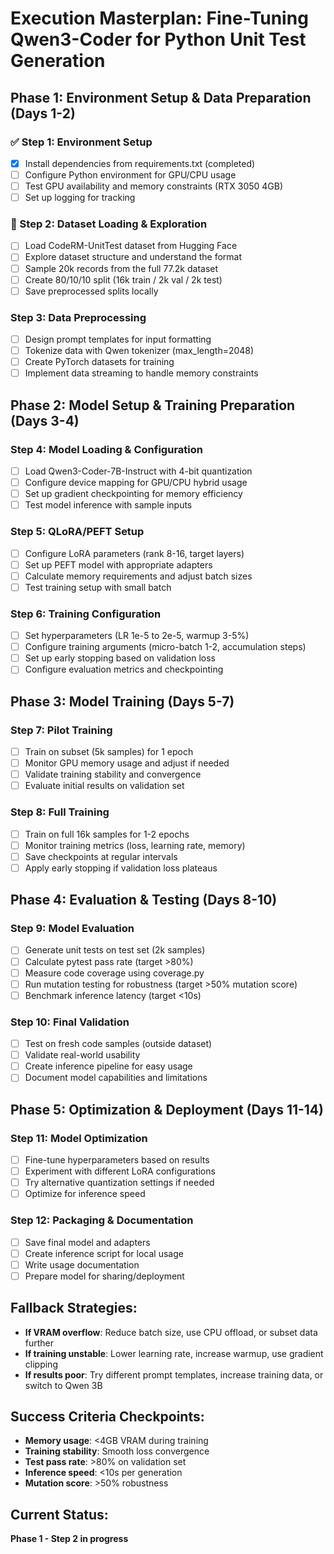# Execution Masterplan: Fine-Tuning Qwen3-Coder for Python Unit Test Generation

## Phase 1: Environment Setup & Data Preparation (Days 1-2)

### ✅ Step 1: Environment Setup
- [x] Install dependencies from requirements.txt (completed)
- [ ] Configure Python environment for GPU/CPU usage
- [ ] Test GPU availability and memory constraints (RTX 3050 4GB)
- [ ] Set up logging for tracking

### 🔄 Step 2: Dataset Loading & Exploration
- [ ] Load CodeRM-UnitTest dataset from Hugging Face
- [ ] Explore dataset structure and understand the format
- [ ] Sample 20k records from the full 77.2k dataset
- [ ] Create 80/10/10 split (16k train / 2k val / 2k test)
- [ ] Save preprocessed splits locally

### Step 3: Data Preprocessing
- [ ] Design prompt templates for input formatting
- [ ] Tokenize data with Qwen tokenizer (max_length=2048)
- [ ] Create PyTorch datasets for training
- [ ] Implement data streaming to handle memory constraints

## Phase 2: Model Setup & Training Preparation (Days 3-4)

### Step 4: Model Loading & Configuration
- [ ] Load Qwen3-Coder-7B-Instruct with 4-bit quantization
- [ ] Configure device mapping for GPU/CPU hybrid usage
- [ ] Set up gradient checkpointing for memory efficiency
- [ ] Test model inference with sample inputs

### Step 5: QLoRA/PEFT Setup
- [ ] Configure LoRA parameters (rank 8-16, target layers)
- [ ] Set up PEFT model with appropriate adapters
- [ ] Calculate memory requirements and adjust batch sizes
- [ ] Test training setup with small batch

### Step 6: Training Configuration
- [ ] Set hyperparameters (LR 1e-5 to 2e-5, warmup 3-5%)
- [ ] Configure training arguments (micro-batch 1-2, accumulation steps)
- [ ] Set up early stopping based on validation loss
- [ ] Configure evaluation metrics and checkpointing

## Phase 3: Model Training (Days 5-7)

### Step 7: Pilot Training
- [ ] Train on subset (5k samples) for 1 epoch
- [ ] Monitor GPU memory usage and adjust if needed
- [ ] Validate training stability and convergence
- [ ] Evaluate initial results on validation set

### Step 8: Full Training
- [ ] Train on full 16k samples for 1-2 epochs
- [ ] Monitor training metrics (loss, learning rate, memory)
- [ ] Save checkpoints at regular intervals
- [ ] Apply early stopping if validation loss plateaus

## Phase 4: Evaluation & Testing (Days 8-10)

### Step 9: Model Evaluation
- [ ] Generate unit tests on test set (2k samples)
- [ ] Calculate pytest pass rate (target >80%)
- [ ] Measure code coverage using coverage.py
- [ ] Run mutation testing for robustness (target >50% mutation score)
- [ ] Benchmark inference latency (target <10s)

### Step 10: Final Validation
- [ ] Test on fresh code samples (outside dataset)
- [ ] Validate real-world usability
- [ ] Create inference pipeline for easy usage
- [ ] Document model capabilities and limitations

## Phase 5: Optimization & Deployment (Days 11-14)

### Step 11: Model Optimization
- [ ] Fine-tune hyperparameters based on results
- [ ] Experiment with different LoRA configurations
- [ ] Try alternative quantization settings if needed
- [ ] Optimize for inference speed

### Step 12: Packaging & Documentation
- [ ] Save final model and adapters
- [ ] Create inference script for local usage
- [ ] Write usage documentation
- [ ] Prepare model for sharing/deployment

## Fallback Strategies:
- **If VRAM overflow**: Reduce batch size, use CPU offload, or subset data further
- **If training unstable**: Lower learning rate, increase warmup, use gradient clipping
- **If results poor**: Try different prompt templates, increase training data, or switch to Qwen 3B

## Success Criteria Checkpoints:
- **Memory usage**: <4GB VRAM during training
- **Training stability**: Smooth loss convergence
- **Test pass rate**: >80% on validation set
- **Inference speed**: <10s per generation
- **Mutation score**: >50% robustness

## Current Status: 
**Phase 1 - Step 2 in progress**
